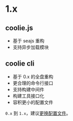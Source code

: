 # 1.x

## coolie.js
- 基于 seajs 重构
- 支持异步加载模块


## coolie cli
- 基于 0.x 的全盘重构
- 更合理的命令行接口
- 支持构建中间件
- 构建工具接口化
- 容积更小的配置文件

`0.x` 到 `1.x`，建议[更换配置文件](/begin/config-file-transport.md)。
